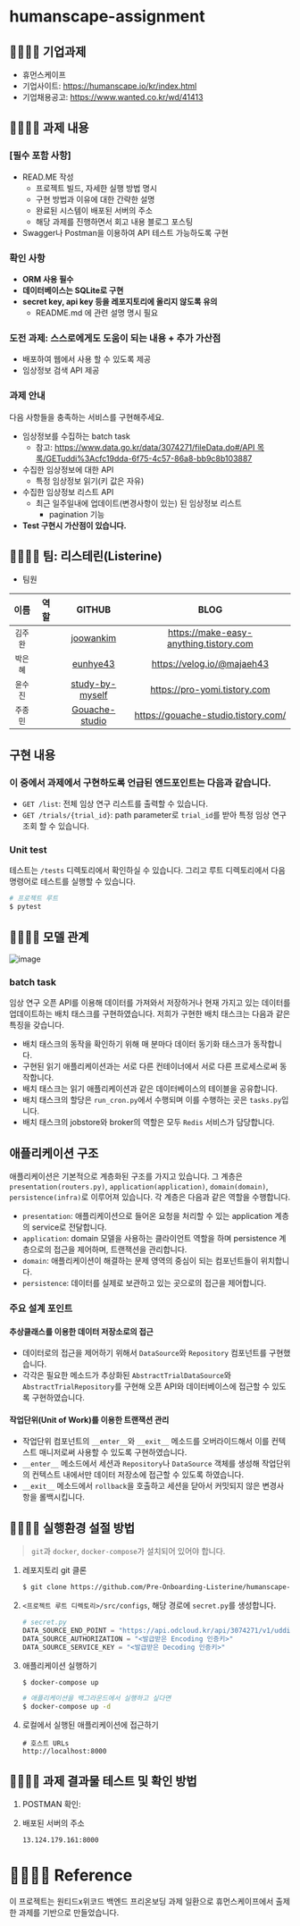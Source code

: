 # humanscape-assignment

## 👨‍👨‍👧‍👦 기업과제
- 휴먼스케이프
- 기업사이트: https://humanscape.io/kr/index.html
- 기업채용공고: https://www.wanted.co.kr/wd/41413

## 👨‍👨‍👧‍👦 과제 내용

### **[필수 포함 사항]**

- READ.ME 작성
    - 프로젝트 빌드, 자세한 실행 방법 명시
    - 구현 방법과 이유에 대한 간략한 설명
    - 완료된 시스템이 배포된 서버의 주소
    - 해당 과제를 진행하면서 회고 내용 블로그 포스팅
- Swagger나 Postman을 이용하여 API 테스트 가능하도록 구현

### 확인 사항

- **ORM 사용 필수**
- **데이터베이스는 SQLite로 구현**
- **secret key, api key 등을 레포지토리에 올리지 않도록 유의**
    - README.md 에 관련 설명 명시 필요

### 도전 과제: 스스로에게도 도움이 되는 내용 + 추가 가산점

- 배포하여 웹에서 사용 할 수 있도록 제공
- 임상정보 검색 API 제공

### 과제 안내

다음 사항들을 충족하는 서비스를 구현해주세요.

- 임상정보를 수집하는 batch task
    - 참고: [https://www.data.go.kr/data/3074271/fileData.do#/API 목록/GETuddi%3Acfc19dda-6f75-4c57-86a8-bb9c8b103887](https://www.data.go.kr/data/3074271/fileData.do#/API%20%EB%AA%A9%EB%A1%9D/GETuddi%3Acfc19dda-6f75-4c57-86a8-bb9c8b103887)
- 수집한 임상정보에 대한 API
    - 특정 임상정보 읽기(키 값은 자유)
- 수집한 임상정보 리스트 API
    - 최근 일주일내에 업데이트(변경사항이 있는) 된 임상정보 리스트
        - pagination 기능
- **Test 구현시 가산점이 있습니다.**

## 👨‍👨‍👧‍👦 팀: 리스테린(Listerine)

* 팀원

| 이름 | 역할 | GITHUB | BLOG |
| :---: | :---: | :---: | :---: |
| `김주완` |  | [joowankim](https://github.com/joowankim) | https://make-easy-anything.tistory.com |
| `박은혜` |  | [eunhye43](https://github.com/eunhye43) | https://velog.io/@majaeh43 |
| `윤수진` |  | [study-by-myself](https://github.com/study-by-myself)| https://pro-yomi.tistory.com |
| `주종민` |  | [Gouache-studio](https://github.com/Gouache-studio) | https://gouache-studio.tistory.com/ |

## 구현 내용

### 이 중에서 과제에서 구현하도록 언급된 엔드포인트는 다음과 같습니다.

- `GET /list`: 전체 임상 연구 리스트를 출력할 수 있습니다. 
- `GET /trials/{trial_id}`: path parameter로 `trial_id`를 받아 특정 임상 연구 조회 할 수 있습니다.

### Unit test

테스트는 `/tests` 디렉토리에서 확인하실 수 있습니다. 그리고 루트 디렉토리에서 다음 명령어로 테스트를 실행할 수 있습니다.

```bash
# 프로젝트 루트 
$ pytest
```

## 👨‍👨‍👧‍👦 모델 관계

![image](https://user-images.githubusercontent.com/32446834/142003506-26349b83-d65a-4912-a5a9-b887d7aed36a.png)

### batch task

임상 연구 오픈 API를 이용해 데이터를 가져와서 저장하거나 현재 가지고 있는 데이터를 업데이트하는 배치 태스크를 구현하였습니다.
저희가 구현한 배치 태스크는 다음과 같은 특징을 갖습니다.

- 배치 태스크의 동작을 확인하기 위해 매 분마다 데이터 동기화 태스크가 동작합니다.
- 구현된 읽기 애플리케이션과는 서로 다른 컨테이너에서 서로 다른 프로세스로써 동작합니다.
- 배치 태스크는 읽기 애플리케이션과 같은 데이터베이스의 테이블을 공유합니다.
- 배치 태스크의 할당은 `run_cron.py`에서 수행되며 이를 수행하는 곳은 `tasks.py`입니다.
- 배치 태스크의 jobstore와 broker의 역할은 모두 `Redis` 서비스가 담당합니다.

## 애플리케이션 구조

애플리케이션은 기본적으로 계층화된 구조를 가지고 있습니다. 그 계층은 `presentation(routers.py)`, `application(application)`, `domain(domain)`, `persistence(infra)`로 이루어져 있습니다.
각 계층은 다음과 같은 역할을 수행합니다.

- `presentation`: 애플리케이션으로 들어온 요청을 처리할 수 있는 application 계층의 service로 전달합니다.
- `application`: domain 모델을 사용하는 클라이언트 역할을 하며 persistence 계층으로의 접근을 제어하며, 트랜잭션을 관리합니다.
- `domain`: 애플리케이션이 해결하는 문제 영역의 중심이 되는 컴포넌트들이 위치합니다.
- `persistence`: 데이터를 실제로 보관하고 있는 곳으로의 접근을 제어합니다.

### 주요 설계 포인트

#### 추상클래스를 이용한 데이터 저장소로의 접근

- 데이터로의 접근을 제어하기 위해서 `DataSource`와 `Repository` 컴포넌트를 구현했습니다.
-  각각은 필요한 메소드가 추상화된 `AbstractTrialDataSource`와 `AbstractTrialRepository`를 구현해 오픈 API와 데이터베이스에 접근할 수 있도록 구현하였습니다.

#### 작업단위(Unit of Work)를 이용한 트랜잭션 관리

- 작업단위 컴포넌트의 `__enter__`와 `__exit__` 메소드를 오버라이드해서 이를 컨텍스트 매니저로써 사용할 수 있도록 구현하였습니다.
- `__enter__` 메소드에서 세션과 `Repository`나 `DataSource` 객체를 생성해 작업단위의 컨텍스트 내에서만 데이터 저장소에 접근할 수 있도록 하였습니다.
- `__exit__` 메소드에서 `rollback`을 호출하고 세션을 닫아서 커밋되지 않은 변경사항을 롤백시킵니다.

## 👨‍👨‍👧‍👦 실행환경 설절 방법

> `git`과 `docker`, `docker-compose`가 설치되어 있어야 합니다.

1. 레포지토리 git 클론

    ```bash
    $ git clone https://github.com/Pre-Onboarding-Listerine/humanscape-assignment.git
    ```
   
2. `<프로젝트 루트 디렉토리>/src/configs`, 해당 경로에 `secret.py`를 생성합니다.

    ```python
    # secret.py
    DATA_SOURCE_END_POINT = "https://api.odcloud.kr/api/3074271/v1/uddi:cfc19dda-6f75-4c57-86a8-bb9c8b103887"
    DATA_SOURCE_AUTHORIZATION = "<발급받은 Encoding 인증키>"
    DATA_SOURCE_SERVICE_KEY = "<발급받은 Decoding 인증키>"
    ```

3. 애플리케이션 실행하기

    ```bash
    $ docker-compose up

    # 애플리케이션을 백그라운드에서 실행하고 싶다면
    $ docker-compose up -d
    ```

4. 로컬에서 실행된 애플리케이션에 접근하기

    ```commandline
    # 호스트 URLs
    http://localhost:8000
    ```

## 👨‍👨‍👧‍👦 과제 결과물 테스트 및 확인 방법

1. POSTMAN 확인: 

2. 배포된 서버의 주소

    ```commandline
    13.124.179.161:8000
    ```

# 👨‍👨‍👧‍👦 Reference

이 프로젝트는 원티드x위코드 백엔드 프리온보딩 과제 일환으로 휴먼스케이프에서 출제한 과제를 기반으로 만들었습니다.

